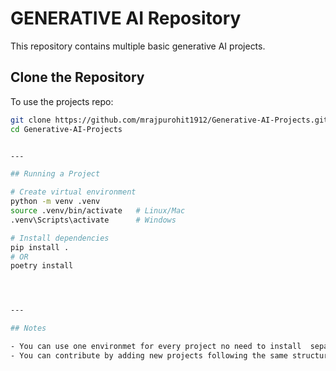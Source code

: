 # GENERATIVE AI Repository

This repository contains multiple basic generative AI projects.  


## Clone the Repository

To use the projects repo:
```bash
git clone https://github.com/mrajpurohit1912/Generative-AI-Projects.git
cd Generative-AI-Projects


---

## Running a Project

# Create virtual environment
python -m venv .venv
source .venv/bin/activate   # Linux/Mac
.venv\Scripts\activate      # Windows

# Install dependencies
pip install .
# OR
poetry install




---

## Notes

- You can use one environmet for every project no need to install  separate virtual environments for each project.  
- You can contribute by adding new projects following the same structure.  
